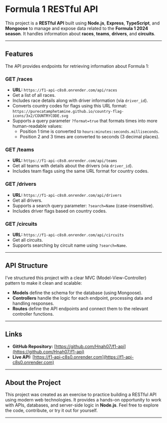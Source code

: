 # Formula 1 RESTful API

This project is a **RESTful API** built using **Node.js**, **Express**, **TypeScript**, and **Mongoose** to manage and expose data related to the **Formula 1 2024 season**. It handles information about **races**, **teams**, **drivers**, and **circuits**.

---

## Features

The API provides endpoints for retrieving information about Formula 1:

### **GET /races**

- **URL:** `https://f1-api-c8s0.onrender.com/api/races`
- Get a list of all races.
- Includes race details along with driver information (via `driver_id`).
- Converts country codes for flags using this URL format:  
  `https://purecatamphetamine.github.io/country-flag-icons/3x2/COUNTRYCODE.svg`
- Supports a query parameter `?format=true` that formats times into more human-readable values:
  - Position 1 time is converted to `hours:minutes:seconds.milliseconds`.
  - Position 2 and 3 times are converted to seconds (3 decimal places).

### **GET /teams**

- **URL:** `https://f1-api-c8s0.onrender.com/api/teams`
- Get all teams with details about the drivers (via `driver_id`).
- Includes team flags using the same URL format for country codes.

### **GET /drivers**

- **URL:** `https://f1-api-c8s0.onrender.com/api/drivers`
- Get all drivers.
- Supports a search query parameter: `?search=Name` (case-insensitive).
- Includes driver flags based on country codes.

### **GET /circuits**

- **URL:** `https://f1-api-c8s0.onrender.com/api/circuits`
- Get all circuits.
- Supports searching by circuit name using `?search=Name`.

---

## API Structure

I’ve structured this project with a clear MVC (Model-View-Controller) pattern to make it clean and scalable:

- **Models** define the schema for the database (using Mongoose).
- **Controllers** handle the logic for each endpoint, processing data and handling responses.
- **Routes** define the API endpoints and connect them to the relevant controller functions.

---

## Links

- **GitHub Repository:** [https://github.com/Hnah07/f1-api](https://github.com/Hnah07/f1-api)
- **Live API:** [https://f1-api-c8s0.onrender.com](https://f1-api-c8s0.onrender.com)

---

## About the Project

This project was created as an exercise to practice building a RESTful API using modern web technologies. It provides a hands-on opportunity to work with APIs, databases, and server-side logic in **Node.js**. Feel free to explore the code, contribute, or try it out for yourself.

---
